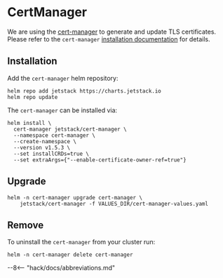 # CertManager

We are using the [cert-manager](https://cert-manager.io/) to generate and update TLS certificates. Please refer to the `cert-manager` [installation documentation](https://cert-manager.io/docs/installation/helm/) for details.

## Installation

Add the `cert-manager` helm repository:

```shell
helm repo add jetstack https://charts.jetstack.io
helm repo update
```

The `cert-manager` can be installed via:

```shell
helm install \
  cert-manager jetstack/cert-manager \
  --namespace cert-manager \
  --create-namespace \
  --version v1.5.3 \
  --set installCRDs=true \
  --set extraArgs={"--enable-certificate-owner-ref=true"}
```

## Upgrade

```shell
helm -n cert-manager upgrade cert-manager \
    jetstack/cert-manager -f VALUES_DIR/cert-manager-values.yaml
```

## Remove

To uninstall the `cert-manager` from your cluster run:

```shell
helm -n cert-manager delete cert-manager
```

--8<-- "hack/docs/abbreviations.md"

